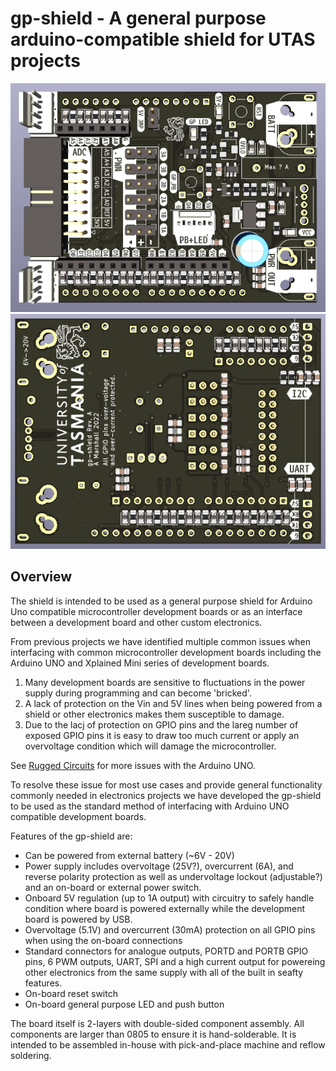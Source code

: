 # gp-shield - A general purpose arduino-compatible shield for UTAS projects

![gp-shield PCB render](Doc/PCB_f.png) ![gp-shield PCB render](Doc/PCB_b.png)

## Overview
The shield is intended to be used as a general purpose shield for Arduino Uno compatible microcontroller development boards or as an interface between a development board and other custom electronics.

From previous projects we have identified multiple common issues when interfacing with common microcontroller development boards including the Arduino UNO and Xplained Mini series of development boards.
1. Many development boards are sensitive to fluctuations in the power supply during programming and can become 'bricked'.
1. A lack of protection on the Vin and 5V lines when being powered from a shield or other electronics makes them susceptible to damage.
1. Due to the lacj of protection on GPIO pins and the lareg number of exposed GPIO pins it is easy to draw too much current or apply an overvoltage condition which will damage the microcontroller.

See [Rugged Circuits](https://www.rugged-circuits.com/10-ways-to-destroy-an-arduino) for more issues with the Arduino UNO.

To resolve these issue for most use cases and provide general functionality commonly needed in electronics projects we have developed the gp-shield to be used as the standard method of interfacing with Arduino UNO compatible development boards.

Features of the gp-shield are:
- Can be powered from external battery (~6V - 20V)
- Power supply includes overvoltage (25V?), overcurrent (6A), and reverse polarity protection as well as undervoltage lockout (adjustable?) and an on-board or external power switch.
- Onboard 5V regulation (up to 1A output) with circuitry to safely handle condition where board is powered externally while the development board is powered by USB.
- Overvoltage (5.1V) and overcurrent (30mA) protection on all GPIO pins when using the on-board connections
- Standard connectors for analogue outputs, PORTD and PORTB GPIO pins, 6 PWM outputs, UART, SPI and a high current output for powereing other electronics from the same supply with all of the built in seafty features.
- On-board reset switch
- On-board general purpose LED and push button

The board itself is 2-layers with double-sided component assembly. All components are larger than 0805 to ensure it is hand-solderable. It is intended to be assembled in-house with pick-and-place machine and reflow soldering.
